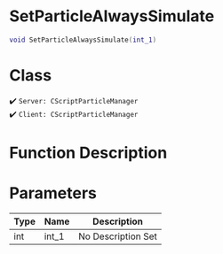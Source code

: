# SetParticleAlwaysSimulate
```lua
void SetParticleAlwaysSimulate(int_1)
```
# Class
✔️ `Server: CScriptParticleManager`  
✔️ `Client: CScriptParticleManager`  

# Function Description

# Parameters
Type|Name|Description
--|--|--
int|int_1|No Description Set
